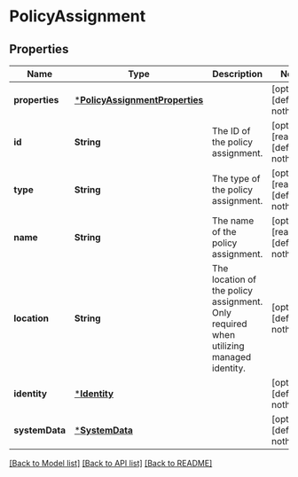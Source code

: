 # PolicyAssignment


## Properties
Name | Type | Description | Notes
------------ | ------------- | ------------- | -------------
**properties** | [***PolicyAssignmentProperties**](PolicyAssignmentProperties.md) |  | [optional] [default to nothing]
**id** | **String** | The ID of the policy assignment. | [optional] [readonly] [default to nothing]
**type** | **String** | The type of the policy assignment. | [optional] [readonly] [default to nothing]
**name** | **String** | The name of the policy assignment. | [optional] [readonly] [default to nothing]
**location** | **String** | The location of the policy assignment. Only required when utilizing managed identity. | [optional] [default to nothing]
**identity** | [***Identity**](Identity.md) |  | [optional] [default to nothing]
**systemData** | [***SystemData**](SystemData.md) |  | [optional] [default to nothing]


[[Back to Model list]](../README.md#models) [[Back to API list]](../README.md#api-endpoints) [[Back to README]](../README.md)


